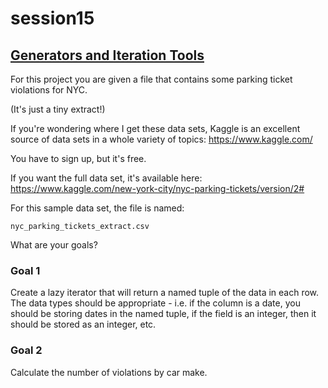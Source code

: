 # session15
## [Generators and Iteration Tools](https://www.dataquest.io/blog/python-generators-tutorial/#:~:text=Generators%20are%20lazy%3A%20they%20only,generator%20to%20form%20data%20pipelines.)

For this project you are given a file that contains some parking ticket violations for NYC.

(It's just a tiny extract!)

If you're wondering where I get these data sets, Kaggle is an excellent source of data sets in a whole variety of topics: https://www.kaggle.com/

You have to sign up, but it's free.

If you want the full data set, it's available here: https://www.kaggle.com/new-york-city/nyc-parking-tickets/version/2#

For this sample data set, the file is named:

`nyc_parking_tickets_extract.csv`

What are your goals?

### Goal 1
Create a lazy iterator that will return a named tuple of the data in each row. The data types should be appropriate - i.e. if the column is a date, you should be storing dates in the named tuple, if the field is an integer, then it should be stored as an integer, etc.

### Goal 2
Calculate the number of violations by car make.
